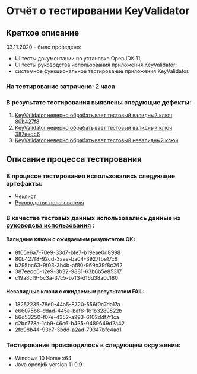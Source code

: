 # Отчёт о тестировании KeyValidator

## Краткое описание

03.11.2020 - было проведено:
* UI тесты документации по установке OpenJDK 11;
* UI тесты руководства использования приложения KeyValidator;
* системное функциональное тестирование приложения KeyValidator.


### На тестирование затрачено: 2 часа

### В результате тестирования выявлены следующие дефекты:
1. [KeyValidator неверно обрабатывает тестовый валидный ключ 80b427f8](https://github.com/blackartqa/JavaHW1-1/issues/1)
2. [KeyValidator неверно обрабатывает тестовый валидный ключ 387eedc6](https://github.com/blackartqa/JavaHW1-1/issues/3)
3. [KeyValidator неверно обрабатывает тестовый невалидный ключ ](https://github.com/blackartqa/JavaHW1-1/issues/2)

## Описание процесса тестирования

### В процессе тестирования использовались следующие артефакты:
* [Чеклист](https://github.com/blackartqa/JavaHW1-1/blob/master/checklist.md)
* [Руководство пользователя](https://github.com/netology-code/javaqa-homeworks/blob/master/intro/user-manual.md#%D0%BA%D0%BB%D1%8E%D1%87%D0%B8-%D0%B4%D0%BB%D1%8F-%D0%BF%D1%80%D0%BE%D0%B2%D0%B5%D1%80%D0%BA%D0%B8)

### В качестве тестовых данных использовались данные из [руководсва использования](https://github.com/netology-code/javaqa-homeworks/blob/master/intro/user-manual.md#%D0%BA%D0%BB%D1%8E%D1%87%D0%B8-%D0%B4%D0%BB%D1%8F-%D0%BF%D1%80%D0%BE%D0%B2%D0%B5%D1%80%D0%BA%D0%B8) :

#### Валидные ключи с ожидаемым результатом ОК:
* 8f05e6a7-70e9-33d7-bfe7-b19eae0d8998
* 80b427f8-92cd-3aae-ba04-3927fbe17c6
* b295bc63-9f03-3b4b-af80-969b39f8c262
* 387eedc6-12e9-3b32-9881-63b6b5e85317
* c19a8cf9-5c3a-37c5-b7f3-d16d38a0c180
#### Невалидные ключи с ожидаемым результатом FAIL:
* 18252235-78e0-44a5-8720-556f0c7da17a
* e66075b6-ddad-445e-baf6-161b3289522b
* b6d53250-f07e-4352-a293-6102ddf7f1ca
* c2bc778a-1cb9-46c6-b435-0489649d2a42
* 2fb98b44-93e7-3bdd-a2ad-79347bfe4ad1

### Тестирование производилось в следующем окружении:
* Windows 10 Home x64
* Java openjdk version 11.0.9 
